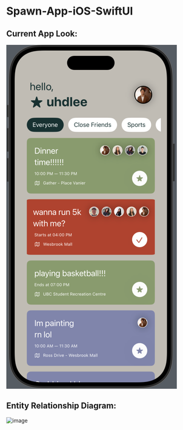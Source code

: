 # Spawn-App-iOS-SwiftUI
 
## Current App Look:

![Nov 9th - event-description-page branch](image.png)

## Entity Relationship Diagram:

![image](https://github.com/user-attachments/assets/8b9b80e9-cf15-4be1-966e-46dba9ec3965)
